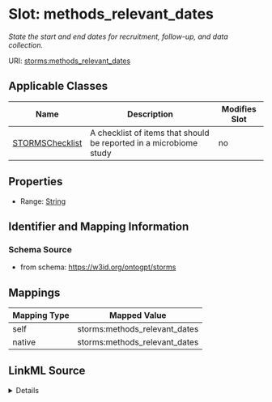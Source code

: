 

# Slot: methods_relevant_dates


_State the start and end dates for recruitment, follow-up, and data collection._



URI: [storms:methods_relevant_dates](http://w3id.org/ontogpt/storms/methods_relevant_dates)



<!-- no inheritance hierarchy -->





## Applicable Classes

| Name | Description | Modifies Slot |
| --- | --- | --- |
| [STORMSChecklist](STORMSChecklist.md) | A checklist of items that should be reported in a microbiome study |  no  |







## Properties

* Range: [String](String.md)





## Identifier and Mapping Information







### Schema Source


* from schema: https://w3id.org/ontogpt/storms




## Mappings

| Mapping Type | Mapped Value |
| ---  | ---  |
| self | storms:methods_relevant_dates |
| native | storms:methods_relevant_dates |




## LinkML Source

<details>
```yaml
name: methods_relevant_dates
description: State the start and end dates for recruitment, follow-up, and data collection.
from_schema: https://w3id.org/ontogpt/storms
rank: 1000
alias: methods_relevant_dates
owner: STORMSChecklist
domain_of:
- STORMSChecklist
slot_group: methods
range: string

```
</details>